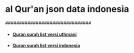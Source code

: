 # al Qur'an json data indonesia

###############################

 - #### [Quran surah list versi uthmani](#https://ramms44.github.io/al_quran_data/quran_uthmani.json)
 - #### [Quran surah list versi indonesia](#https://ramms44.github.io/al_quran_data/daftar_surat.json)
